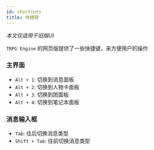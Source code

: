 ```yaml
---
id: shortcuts
title: 快捷键
---
```


*本文仅适用于旧版UI*

`TRPG Engine` 的网页版提供了一些快捷键，来方便用户的操作

### 主界面

- `Alt + 1`: 切换到消息面板
- `Alt + 2`: 切换到人物卡面板
- `Alt + 3`: 切换到团面板
- `Alt + 4`: 切换到笔记本面板

### 消息输入框

- `Tab`: 往后切换消息类型
- `Shift + Tab`: 往前切换消息类型
